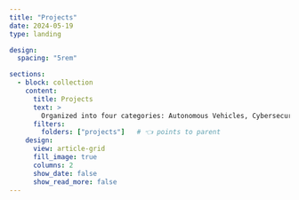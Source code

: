 ```yaml
---
title: "Projects"
date: 2024-05-19
type: landing

design:
  spacing: "5rem"

sections:
  - block: collection
    content:
      title: Projects
      text: >
        Organized into four categories: Autonomous Vehicles, Cybersecurity, Smart Cities & CPS, and Anomaly Detection.
      filters:
        folders: ["projects"]   # 👈 points to parent
    design:
      view: article-grid
      fill_image: true
      columns: 2
      show_date: false
      show_read_more: false
---
```

